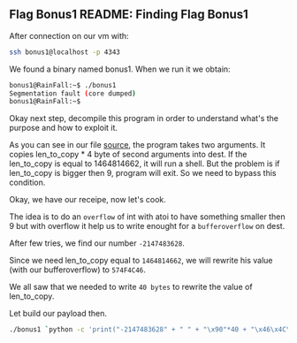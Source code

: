## Flag Bonus1 README: Finding Flag Bonus1


After connection on our vm with:
```bash
ssh bonus1@localhost -p 4343
```

We found a binary named bonus1. When we run it we obtain:
```sh
bonus1@RainFall:~$ ./bonus1 
Segmentation fault (core dumped)
bonus1@RainFall:~$
```

Okay next step, decompile this program in order to understand what's the purpose and how to exploit it.

As you can see in our file [source](../source), the program takes two arguments.
It copies len_to_copy * 4 byte of second arguments into dest. If the len_to_copy is equal to 1464814662, it will run a shell. But the problem is if len_to_copy is bigger then 9, program will exit. So we need to bypass this condition.

Okay, we have our receipe, now let's cook.

The idea is to do an `overflow` of int with atoi to have something smaller then 9 but with overflow it help us to write enought for a `bufferoverflow` on dest.

After few tries, we find our number `-2147483628`. 

Since we need len_to_copy equal to `1464814662`, we will rewrite his value (with our bufferoverflow) to `574F4C46`.

We all saw that we needed to write `40 bytes` to rewrite the value of len_to_copy.

Let build our payload then.

```sh
./bonus1 `python -c 'print("-2147483628" + " " + "\x90"*40 + "\x46\x4C\x4F\x57")'`
```
